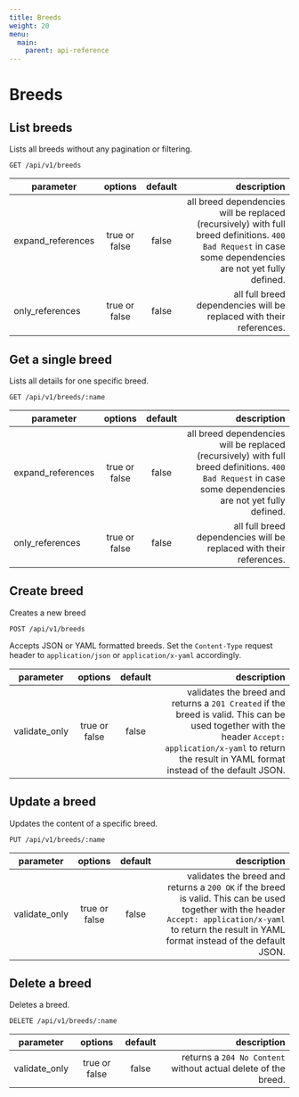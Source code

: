 ```yaml
---
title: Breeds
weight: 20
menu:
  main:
    parent: api-reference
---
```


# Breeds

## List breeds

Lists all breeds without any pagination or filtering.

    GET /api/v1/breeds

| parameter         | options           | default          | description       |
| ----------------- |:-----------------:|:----------------:| -----------------:|
| expand_references | true or false     | false            | all breed dependencies will be replaced (recursively) with full breed definitions. `400 Bad Request` in case some dependencies are not yet fully defined.
| only_references   | true or false     | false            | all full breed dependencies will be replaced with their references.

## Get a single breed

Lists all details for one specific breed.

    GET /api/v1/breeds/:name

| parameter         | options           | default          | description       |
| ----------------- |:-----------------:|:----------------:| -----------------:|
| expand_references | true or false     | false            | all breed dependencies will be replaced (recursively) with full breed definitions. `400 Bad Request` in case some dependencies are not yet fully defined.
| only_references   | true or false     | false            | all full breed dependencies will be replaced with their references.

## Create breed

Creates a new breed

    POST /api/v1/breeds

Accepts JSON or YAML formatted breeds. Set the `Content-Type` request header to `application/json` or `application/x-yaml` accordingly.    

| parameter     | options           | default          | description       |
| ------------- |:-----------------:|:----------------:| -----------------:|
| validate_only | true or false     | false            | validates the breed and returns a `201 Created` if the breed is valid. This can be used together with the header `Accept: application/x-yaml` to return the result in YAML format instead of the default JSON. 

## Update a breed

Updates the content of a specific breed.

    PUT /api/v1/breeds/:name

| parameter     | options           | default          | description      |
| ------------- |:-----------------:|:----------------:| ----------------:|
| validate_only | true or false     | false            | validates the breed and returns a `200 OK` if the breed is valid. This can be used together with the header `Accept: application/x-yaml` to return the result in YAML format instead of the default JSON. 

## Delete a breed

Deletes a breed.        

    DELETE /api/v1/breeds/:name
    
| parameter     | options           | default          | description      |
| ------------- |:-----------------:|:----------------:| ----------------:|
| validate_only | true or false     | false            | returns a `204 No Content` without actual delete of the breed.
